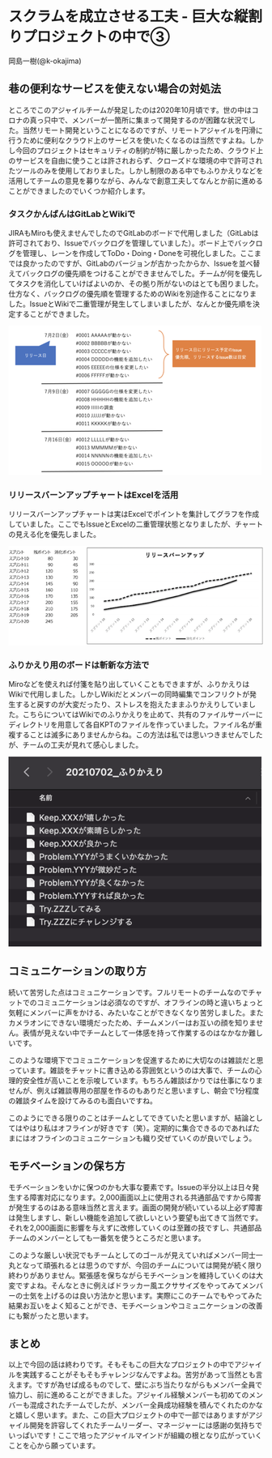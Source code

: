 # スクラムを成立させる工夫 - 巨大な縦割りプロジェクトの中で③

<div class="flushright">岡島一樹(@k-okajima)</div>

## 巷の便利なサービスを使えない場合の対処法
ところでこのアジャイルチームが発足したのは2020年10月頃です。世の中はコロナの真っ只中で、メンバーが一箇所に集まって開発するのが困難な状況でした。当然リモート開発ということになるのですが、リモートアジャイルを円滑に行うために便利なクラウド上のサービスを使いたくなるのは当然ですよね。しかし今回のプロジェクトはセキュリティの制約が特に厳しかったため、クラウド上のサービスを自由に使うことは許されおらず、クローズドな環境の中で許可されたツールのみを使用しておりました。しかし制限のある中でもふりかえりなどを活用してチームの意見を募りながら、みんなで創意工夫してなんとか前に進めることができましたのでいくつか紹介します。

### タスクかんばんはGitLabとWikiで
JIRAもMiroも使えませんでしたのでGitLabのボードで代用しました（GitLabは許可されており、Issueでバックログを管理していました）。ボード上でバックログを管理し、レーンを作成してToDo・Doing・Doneを可視化しました。ここまでは良かったのですが、GitLabのバージョンが古かったからか、Issueを並べ替えてバックログの優先順をつけることができませんでした。チームが何を優先してタスクを消化していけばよいのか、その拠り所がないのはとても困りました。仕方なく、バックログの優先順を管理するためのWikiを別途作ることになりました。IssueとWikiで二重管理が発生してしまいましたが、なんとか優先順を決定することができました。

![リリーススライス](images/chap-k-okajima3/release.png)

### リリースバーンアップチャートはExcelを活用
リリースバーンアップチャートは実はExcelでポイントを集計してグラフを作成していました。ここでもIssueとExcelの二重管理状態となりましたが、チャートの見える化を優先しました。

![ポイント集計](images/chap-k-okajima3/burnup5.png)

### ふりかえり用のボードは斬新な方法で
Miroなどを使えれば付箋を貼り出していくこともできますが、ふりかえりはWikiで代用しました。しかしWikiだとメンバーの同時編集でコンフリクトが発生すると戻すのが大変だったり、ストレスを抱えたままふりかえりしていました。こちらについてはWikiでのふりかえりを止めて、共有のファイルサーバーにディレクトリを用意して各自KPTのファイルを作っていました。ファイル名が重複することは滅多にありませんからね。この方法は私では思いつきませんでしたが、チームの工夫が見れて感心しました。

![ふりかえり](images/chap-k-okajima3/kpt.png)

## コミュニケーションの取り方
続いて苦労した点はコミュニケーションです。フルリモートのチームなのでチャットでのコミュニケーションは必須なのですが、オフラインの時と違いちょっと気軽にメンバーに声をかける、みたいなことができなくなり苦労しました。またカメラオンにできない環境だったため、チームメンバーはお互いの顔を知りません。表情が見えない中でチームとして一体感を持って作業するのはなかなか難しいです。

このような環境下でコミュニケーションを促進するために大切なのは雑談だと思っています。雑談をチャットに書き込める雰囲気というのは大事で、チームの心理的安全性が高いことを示唆しています。もちろん雑談ばかりでは仕事になりませんが、例えば雑談専用の部屋を作るのもありだと思いますし、朝会で1分程度の雑談タイムを設けてみるのも面白いですね。

このようにできる限りのことはチームとしてできていたと思いますが、結論としてはやはり私はオフラインが好きです（笑）。定期的に集合できるのであればたまにはオフラインのコミュニケーションも織り交ぜていくのが良いでしょう。

## モチベーションの保ち方
モチベーションをいかに保つのかも大事な要素です。Issueの半分以上は日々発生する障害対応になります。2,000画面以上に使用される共通部品ですから障害が発生するのはある意味当然と言えます。画面の開発が続いている以上必ず障害は発生しますし、新しい機能を追加して欲しいという要望も出てきて当然です。それを2,000画面に影響を与えずに改修していくのは至難の技ですし、共通部品チームのメンバーとしても一番気を使うところだと思います。

このような厳しい状況でもチームとしてのゴールが見えていればメンバー同士一丸となって頑張れるとは思うのですが、今回のチームについては開発が続く限り終わりがありません。緊張感を保ちながらモチベーションを維持していくのは大変ですよね。そんなときに例えばドラッカー風エクササイズをやってみてメンバーの士気を上げるのは良い方法かと思います。実際にこのチームでもやってみた結果お互いをよく知ることができ、モチベーションやコミュニケーションの改善にも繋がったと思います。

## まとめ
以上で今回の話は終わりです。そもそもこの巨大なプロジェクトの中でアジャイルを実践することがそもそもチャレンジなんですよね。苦労があって当然とも言えます。ですが為せば成るものでして、壁にぶち当たりながらもメンバー全員で協力し、前に進めることができました。アジャイル経験メンバーも初めてのメンバーも混成されたチームでしたが、メンバー全員成功経験を積んでくれたのかなと嬉しく思います。また、この巨大プロジェクトの中で一部ではありますがアジャイル開発を許容してくれたチームリーダー、マネージャーには感謝の気持ちでいっぱいです！ここで培ったアジャイルマインドが組織の根となり広がっていくことを心から願っています。